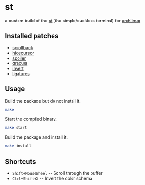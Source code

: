 # st
a custom build of the [st](http://st.suckless.org/) (the simple/suckless terminal) for [archlinux](https://archlinux.org/)

## Installed patches
* [scrollback](https://st.suckless.org/patches/scrollback/)
* [hidecursor](https://st.suckless.org/patches/hidecursor/)
* [spoiler](https://st.suckless.org/patches/spoiler/)
* [dracula](https://st.suckless.org/patches/dracula/)
* [invert](https://st.suckless.org/patches/invert/)
* [ligatures](https://st.suckless.org/patches/ligatures/)

## Usage

Build the package but do not install it.
```sh
make
```

Start the compiled binary.
```sh
make start
```

Build the package and install it.
```sh
make install
```

## Shortcuts
* `Shift+MouseWheel` -- Scroll through the buffer
* `Ctrl+Shift+X` -- Invert the color schema
